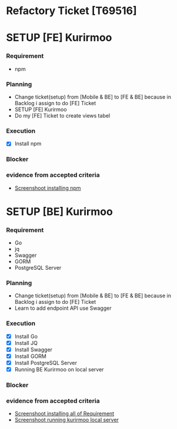 # Refactory Ticket [T69516]
# SETUP [FE] Kurirmoo 

### Requirement

- npm

### Planning

- Change ticket(setup) from [Mobile & BE] to [FE & BE] because in Backlog i assign to do [FE] Ticket
- SETUP [FE] Kurirmoo
- Do my [FE] Ticket to create views tabel 

### Execution

- [x] Install npm

### Blocker

### evidence from accepted criteria

- [Screenshoot installing npm](https://drive.google.com/file/d/10u_Nd7O-xenqZL-r-1lOdj8644f2OOMF/view?usp=share_link)

# SETUP [BE] Kurirmoo

### Requirement

- Go
- jq
- Swagger
- GORM
- PostgreSQL Server

### Planning

- Change ticket(setup) from [Mobile & BE] to [FE & BE] because in Backlog i assign to do [FE] Ticket
- Learn to add endpoint API use Swagger

### Execution

- [x] Install Go
- [x] Install JQ
- [x] Install Swagger
- [x] Install GORM
- [x] Install PostgreSQL Server
- [x] Running BE Kurirmoo on local server

### Blocker

### evidence from accepted criteria

- [Screenshoot installing all of Requirement](https://drive.google.com/file/d/1UyILQ6ys4lHOoQ6iVgdFvk3dACGOegQ4/view?usp=share_link)
- [Screenshoot running kurirmoo local server](https://drive.google.com/file/d/1cfAbuMaVowxocmjjqr1O9kPkWKCu0RWS/view?usp=share_link)
